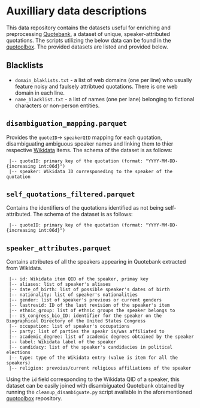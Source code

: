 # Auxilliary data descriptions
This data repository contains the datasets useful for enriching and preprocessing [Quotebank](https://zenodo.org/record/4277311), a dataset of unique, speaker-attributed quotations. The scripts utilizing the below data can be found in the [quotoolbox](https://www.github.com/epfl-dlab/quotoolbox). The provided datasets are listed and provided below.
## Blacklists
- `domain_blaklists.txt` - a list of web domains (one per line) who usually feature noisy and faulsely attribtued quotations. There is one web domain in each line.
- `name_blacklist.txt` - a list of names (one per lane) belonging to fictional characters or non-person entities. 

## `disambiguation_mapping.parquet`
Provides the `quoteID`-> `speakerQID` mapping for each quotation, disambiguating ambiguous speaker names and linking them to thier respective [Wikidata](https://www.wikidata.org/wiki/Wikidata:Main_Page) items. The schema of the dataset is as follows:
```
 |-- quoteID: primary key of the quotation (format: "YYYY-MM-DD-{increasing int:06d}")
 |-- speaker: Wikidata ID corresponeding to the speaker of the quotation
```
## `self_quotations_filtered.parquet`
Contains the identifiers of the quotations identified as not being self-attributed. The schema of the dataset is as follows:
```
 |-- quoteID: primary key of the quotation (format: "YYYY-MM-DD-{increasing int:06d}") 
```
## `speaker_attributes.parquet`
Contains attributes of all the speakers appearing in Quotebank extracted from Wikidata. 
```
 |-- id: Wikidata item QID of the speaker, primay key
 |-- aliases: list of speaker's aliases
 |-- date_of_birth: list of possible speaker's dates of birth
 |-- nationality: list of speaker's nationalities
 |-- gender: list of speaker's previous or current genders
 |-- lastrevid: ID of the last revision of the speaker's item
 |-- ethnic_group: list of ethnic groups the speaker belongs to
 |-- US_congress_bio_ID: identifier for the speaker on the Biographical Directory of the United States Congress
 |-- occupation: list of speaker's occupations
 |-- party: list of parties the speakr is/was affiliated to
 |-- academic_degree: list of academic degrees obtained by the speaker
 |-- label: Wikidata label of the speaker
 |-- candidacy: list of the speaker's candidacies in political elections
 |-- type: type of the Wikidata entry (value is item for all the speakers)
 |-- religion: prevoius/current religious affiliations of the speaker
```
Using the `id` field corresponding to the Wikidata QID of a speaker, this dataset can be easily joined with disambiguated Quotebank obtained by running the `cleanup_disambiguate.py` script available in the aforementioned [quotoolbox](https://www.github.com/epfl-dlab/quotoolbox) repository.
